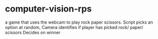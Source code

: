 # computer-vision-rps

a game that uses the webcam to play rock paper scissors. 
Script picks an option at random,
Camera identifies if player has picked rock/ paper/ scissors
Decides on winner

